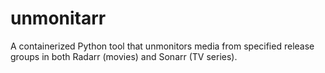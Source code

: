 # unmonitarr
A containerized Python tool that unmonitors media from specified release groups in both Radarr (movies) and Sonarr (TV series).
